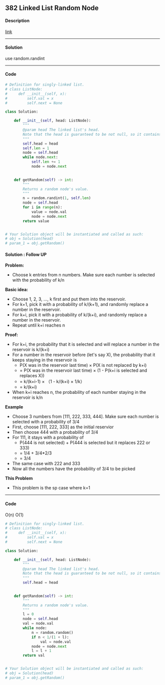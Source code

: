 ## 382 Linked List Random Node

#### Description

[link](https://leetcode.com/problems/linked-list-random-node/)

---

#### Solution

use random.randint

---

#### Code

```python
# Definition for singly-linked list.
# class ListNode:
#     def __init__(self, x):
#         self.val = x
#         self.next = None

class Solution:

    def __init__(self, head: ListNode):
        """
        @param head The linked list's head.
        Note that the head is guaranteed to be not null, so it contains at least one node.
        """
        self.head = head
        self.len = 1
        node = self.head
        while node.next:
            self.len += 1
            node = node.next
        

    def getRandom(self) -> int:
        """
        Returns a random node's value.
        """
        n = random.randint(1, self.len)
        node = self.head
        for i in range(n):
            value = node.val
            node = node.next
        return value


# Your Solution object will be instantiated and called as such:
# obj = Solution(head)
# param_1 = obj.getRandom()
```

#### Solution : Follow UP

**Problem:**

- Choose k entries from n numbers. Make sure each number is selected with the probability of k/n

**Basic idea:**

- Choose 1, 2, 3, ..., k first and put them into the reservoir.
- For k+1, pick it with a probability of k/(k+1), and randomly replace a number in the reservoir.
- For k+i, pick it with a probability of k/(k+i), and randomly replace a number in the reservoir.
- Repeat until k+i reaches n

**Proof:**

- For k+i, the probability that it is selected and will replace a number in the reservoir is k/(k+i)
- For a number in the reservoir before (let's say X), the probability that it keeps staying in the reservoir is
  - P(X was in the reservoir last time) × P(X is not replaced by k+i)
  - = P(X was in the reservoir last time) × (1 - P(k+i is selected and replaces X))
  - = k/(k+i-1) × （1 - k/(k+i) × 1/k）
  - = k/(k+i)
- When k+i reaches n, the probability of each number staying in the reservoir is k/n

**Example**

- Choose 3 numbers from [111, 222, 333, 444]. Make sure each number is selected with a probability of 3/4
- First, choose [111, 222, 333] as the initial reservior
- Then choose 444 with a probability of 3/4
- For 111, it stays with a probability of
  - P(444 is not selected) + P(444 is selected but it replaces 222 or 333)
  - = 1/4 + 3/4*2/3
  - = 3/4
- The same case with 222 and 333
- Now all the numbers have the probability of 3/4 to be picked

**This Problem**

- This problem is the sp case where k=1

---

#### Code

O(n) O(1)

```python
# Definition for singly-linked list.
# class ListNode:
#     def __init__(self, x):
#         self.val = x
#         self.next = None

class Solution:

    def __init__(self, head: ListNode):
        """
        @param head The linked list's head.
        Note that the head is guaranteed to be not null, so it contains at least one node.
        """
        self.head = head
        

    def getRandom(self) -> int:
        """
        Returns a random node's value.
        """
        l = 0
        node = self.head
        val = node.val
        while node:
            n = random.random()
            if n < 1/(1 + l):
                val = node.val
            node = node.next
            l = l + 1
        return val


# Your Solution object will be instantiated and called as such:
# obj = Solution(head)
# param_1 = obj.getRandom()
```